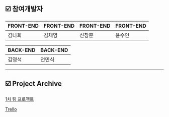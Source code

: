 ## ☑️ 참여개발자

|         FRONT-END |        FRONT-END |        FRONT-END |        FRONT-END |
| --- | --- | --- | --- |
|              김나희 |               김채영 |               신창훈 |              윤수인 |

|                              BACK-END |                               BACK-END |
| --- | --- |
|                                  김영석 |                                  전민식 |


---

## ☑️ **Project Archive**

[1차 팀 프로젝트](https://www.notion.so/1-781948f0af304faabc48bc0d4fd61d20)

[Trello](https://trello.com/b/4UQP8twT/1st-project)
